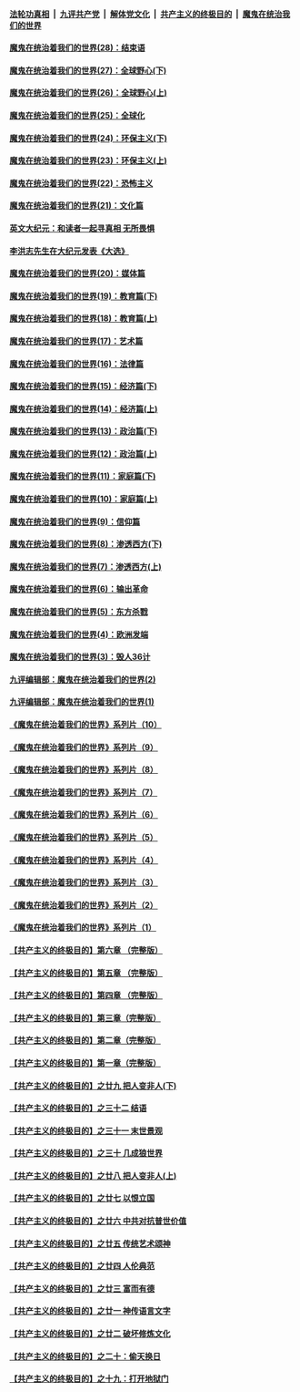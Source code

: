 ####  [法轮功真相](../../../../basic/blob/master/README.md?t=03210001) &nbsp;|&nbsp; [九评共产党](../../../../9ping.md/blob/master/README.md?t=03210001) &nbsp;|&nbsp; [解体党文化](../../../../jtdwh.md/blob/master/README.md?t=03210001)  &nbsp;|&nbsp; [共产主义的终极目的](../../../../gczydzjmd.md/blob/master/README.md?t=03210001) &nbsp;|&nbsp; [魔鬼在统治我们的世界](../../../../mgztzwmdsj.md/blob/master/README.md?t=03210001) 

#### [魔鬼在统治着我们的世界(28)：结束语](../pages/nsc422/n10936246.md?t=03210001) 

#### [魔鬼在统治着我们的世界(27)：全球野心(下)](../pages/nsc422/n10928319.md?t=03210001) 

#### [魔鬼在统治着我们的世界(26)：全球野心(上)](../pages/nsc422/n10900318.md?t=03210001) 

#### [魔鬼在统治着我们的世界(25)：全球化](../pages/nsc422/n10788205.md?t=03210001) 

#### [魔鬼在统治着我们的世界(24)：环保主义(下)](../pages/nsc422/n10695307.md?t=03210001) 

#### [魔鬼在统治着我们的世界(23)：环保主义(上)](../pages/nsc422/n10688613.md?t=03210001) 

#### [魔鬼在统治着我们的世界(22)：恐怖主义](../pages/nsc422/n10614727.md?t=03210001) 

#### [魔鬼在统治着我们的世界(21)：文化篇](../pages/nsc422/n10597706.md?t=03210001) 

#### [英文大纪元：和读者一起寻真相 无所畏惧](../pages/nsc422/n12542027.md?t=03210001) 

#### [李洪志先生在大纪元发表《大选》](../pages/nsc422/n12534746.md?t=03210001) 

#### [魔鬼在统治着我们的世界(20)：媒体篇](../pages/nsc422/n10586579.md?t=03210001) 

#### [魔鬼在统治着我们的世界(19)：教育篇(下)](../pages/nsc422/n10564808.md?t=03210001) 

#### [魔鬼在统治着我们的世界(18)：教育篇(上)](../pages/nsc422/n10526970.md?t=03210001) 

#### [魔鬼在统治着我们的世界(17)：艺术篇](../pages/nsc422/n10499093.md?t=03210001) 

#### [魔鬼在统治着我们的世界(16)：法律篇](../pages/nsc422/n10485969.md?t=03210001) 

#### [魔鬼在统治着我们的世界(15)：经济篇(下)](../pages/nsc422/n10469975.md?t=03210001) 

#### [魔鬼在统治着我们的世界(14)：经济篇(上)](../pages/nsc422/n10457370.md?t=03210001) 

#### [魔鬼在统治着我们的世界(13)：政治篇(下)](../pages/nsc422/n10448270.md?t=03210001) 

#### [魔鬼在统治着我们的世界(12)：政治篇(上)](../pages/nsc422/n10444576.md?t=03210001) 

#### [魔鬼在统治着我们的世界(11)：家庭篇(下)](../pages/nsc422/n10440961.md?t=03210001) 

#### [魔鬼在统治着我们的世界(10)：家庭篇(上)](../pages/nsc422/n10435448.md?t=03210001) 

#### [魔鬼在统治着我们的世界(9)：信仰篇](../pages/nsc422/n10432159.md?t=03210001) 

#### [魔鬼在统治着我们的世界(8)：渗透西方(下)](../pages/nsc422/n10429603.md?t=03210001) 

#### [魔鬼在统治着我们的世界(7)：渗透西方(上)](../pages/nsc422/n10426013.md?t=03210001) 

#### [魔鬼在统治着我们的世界(6)：输出革命](../pages/nsc422/n10421536.md?t=03210001) 

#### [魔鬼在统治着我们的世界(5)：东方杀戮](../pages/nsc422/n10417707.md?t=03210001) 

#### [魔鬼在统治着我们的世界(4)：欧洲发端](../pages/nsc422/n10414890.md?t=03210001) 

#### [魔鬼在统治着我们的世界(3)：毁人36计](../pages/nsc422/n10411583.md?t=03210001) 

#### [九评编辑部：魔鬼在统治着我们的世界(2)](../pages/nsc422/n10410036.md?t=03210001) 

#### [九评编辑部：魔鬼在统治着我们的世界(1)](../pages/nsc422/n10406825.md?t=03210001) 

#### [《魔鬼在统治着我们的世界》系列片（10）](../pages/nsc422/n12292670.md?t=03210001) 

#### [《魔鬼在统治着我们的世界》系列片（9）](../pages/nsc422/n12290859.md?t=03210001) 

#### [《魔鬼在统治着我们的世界》系列片（8）](../pages/nsc422/n12287445.md?t=03210001) 

#### [《魔鬼在统治着我们的世界》系列片（7）](../pages/nsc422/n12283425.md?t=03210001) 

#### [《魔鬼在统治着我们的世界》系列片（6）](../pages/nsc422/n12282314.md?t=03210001) 

#### [《魔鬼在统治着我们的世界》系列片（5）](../pages/nsc422/n12281419.md?t=03210001) 

#### [《魔鬼在统治着我们的世界》系列片（4）](../pages/nsc422/n12274024.md?t=03210001) 

#### [《魔鬼在统治着我们的世界》系列片（3）](../pages/nsc422/n12271322.md?t=03210001) 

#### [《魔鬼在统治着我们的世界》系列片（2）](../pages/nsc422/n12269049.md?t=03210001) 

#### [《魔鬼在统治着我们的世界》系列片（1）](../pages/nsc422/n12267575.md?t=03210001) 

#### [【共产主义的终极目的】第六章 （完整版）](../pages/nsc422/n11428913.md?t=03210001) 

#### [【共产主义的终极目的】第五章 （完整版）](../pages/nsc422/n11428912.md?t=03210001) 

#### [【共产主义的终极目的】第四章 （完整版）](../pages/nsc422/n11428907.md?t=03210001) 

#### [【共产主义的终极目的】第三章（完整版）](../pages/nsc422/n11428848.md?t=03210001) 

#### [【共产主义的终极目的】第二章（完整版）](../pages/nsc422/n11428831.md?t=03210001) 

#### [【共产主义的终极目的】第一章（完整版）](../pages/nsc422/n11417651.md?t=03210001) 

#### [【共产主义的终极目的】之廿九 把人变非人(下)](../pages/nsc422/n11344140.md?t=03210001) 

#### [【共产主义的终极目的】之三十二 结语](../pages/nsc422/n11360535.md?t=03210001) 

#### [【共产主义的终极目的】之三十一 末世景观](../pages/nsc422/n11351129.md?t=03210001) 

#### [【共产主义的终极目的】之三十 几成狼世界](../pages/nsc422/n11348280.md?t=03210001) 

#### [【共产主义的终极目的】之廿八 把人变非人(上)](../pages/nsc422/n11340492.md?t=03210001) 

#### [【共产主义的终极目的】之廿七 以恨立国](../pages/nsc422/n11336944.md?t=03210001) 

#### [【共产主义的终极目的】之廿六 中共对抗普世价值](../pages/nsc422/n11324785.md?t=03210001) 

#### [【共产主义的终极目的】之廿五 传统艺术颂神](../pages/nsc422/n11296396.md?t=03210001) 

#### [【共产主义的终极目的】之廿四 人伦典范](../pages/nsc422/n11296397.md?t=03210001) 

#### [【共产主义的终极目的】之廿三 富而有德](../pages/nsc422/n11283598.md?t=03210001) 

#### [【共产主义的终极目的】之廿一 神传语言文字](../pages/nsc422/n11263265.md?t=03210001) 

#### [【共产主义的终极目的】之廿二 破坏修炼文化](../pages/nsc422/n11245728.md?t=03210001) 

#### [【共产主义的终极目的】之二十：偷天换日](../pages/nsc422/n11238846.md?t=03210001) 

#### [【共产主义的终极目的】之十九：打开地狱门](../pages/nsc422/n11206376.md?t=03210001) 

